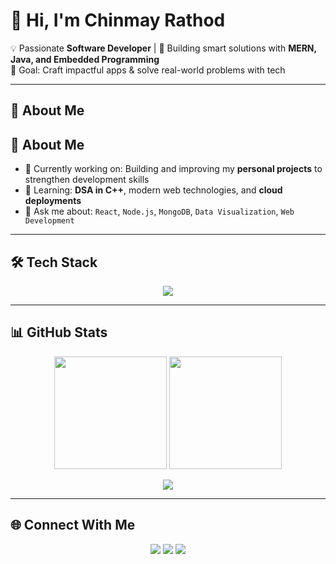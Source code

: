 # 👋 Hi, I'm Chinmay Rathod

💡 Passionate **Software Developer** | 🚀 Building smart solutions with **MERN, Java, and Embedded Programming**  
🎯 Goal: Craft impactful apps & solve real-world problems with tech  

---

## 🌟 About Me
## 🌟 About Me
- 🔭 Currently working on: Building and improving my **personal projects** to strengthen development skills  
- 🌱 Learning: **DSA in C++**, modern web technologies, and **cloud deployments**  
- 💬 Ask me about: `React`, `Node.js`, `MongoDB`, `Data Visualization`, `Web Development`  


---

## 🛠️ Tech Stack
<p align="center">
  <img src="https://skillicons.dev/icons?i=html,css,js,react,nodejs,express,mongodb,python,c,cpp,git,github,figma,java,vscode&perline=7" />
</p>


---

## 📊 GitHub Stats
<p align="center">
  <img src="https://github-readme-stats.vercel.app/api?username=your-username&show_icons=true&theme=radical" height="180"/>
  <img src="https://github-readme-stats.vercel.app/api/top-langs/?username=your-username&layout=compact&theme=radical" height="180"/>
</p>

<p align="center">
  <img src="https://github-readme-streak-stats.herokuapp.com/?user=your-username&theme=radical" />
</p>

---

## 🌐 Connect With Me
<p align="center">
  <a href="https://linkedin.com/in/your-linkedin"><img src="https://img.shields.io/badge/-LinkedIn-blue?logo=linkedin&style=for-the-badge"/></a>
  <a href="mailto:your.email@gmail.com"><img src="https://img.shields.io/badge/-Gmail-red?logo=gmail&style=for-the-badge"/></a>
  <a href="https://your-portfolio.com"><img src="https://img.shields.io/badge/-Portfolio-black?logo=vercel&style=for-the-badge"/></a>
</p>


